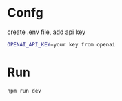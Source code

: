 # Confg

create .env file, add api key
```bash
OPENAI_API_KEY=your key from openai
```

# Run

```bash
npm run dev
```


